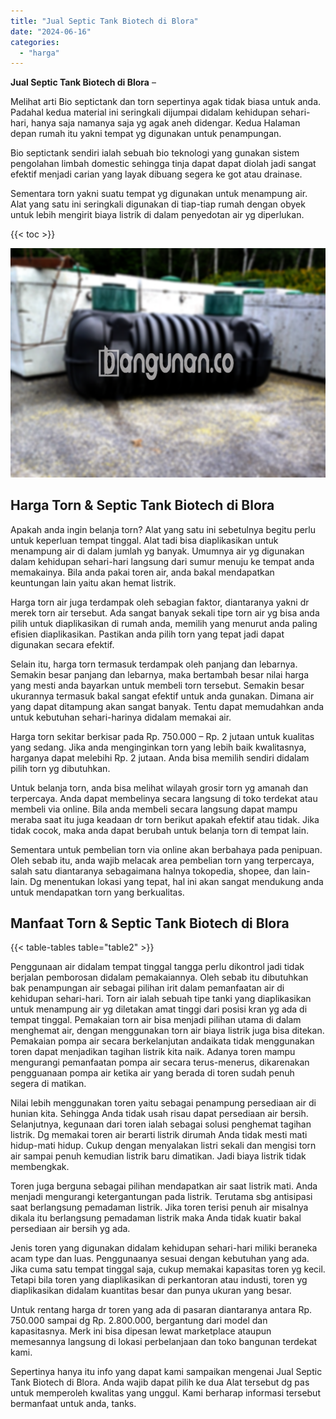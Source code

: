 ```yaml
---
title: "Jual Septic Tank Biotech di Blora"
date: "2024-06-16"
categories: 
  - "harga"
---
```


**Jual Septic Tank Biotech di Blora** –

Melihat arti Bio septictank dan torn sepertinya agak tidak biasa untuk anda. Padahal kedua material ini seringkali dijumpai didalam kehidupan sehari-hari, hanya saja namanya saja yg agak aneh didengar. Kedua Halaman depan rumah itu yakni tempat yg digunakan untuk penampungan.

Bio septictank sendiri ialah sebuah bio teknologi yang gunakan sistem pengolahan limbah domestic sehingga tinja dapat dapat diolah jadi sangat efektif menjadi carian yang layak dibuang segera ke got atau drainase.

Sementara torn yakni suatu tempat yg digunakan untuk menampung air. Alat yang satu ini seringkali digunakan di tiap-tiap rumah dengan obyek untuk lebih mengirit biaya listrik di dalam penyedotan air yg diperlukan.

{{< toc >}}

![Jual Septic Tank Biotech di Blora](/images/jual-bio-septictank-27.png)

## Harga Torn & Septic Tank Biotech di Blora

Apakah anda ingin belanja torn? Alat yang satu ini sebetulnya begitu perlu untuk keperluan tempat tinggal. Alat tadi bisa diaplikasikan untuk menampung air di dalam jumlah yg banyak. Umumnya air yg digunakan dalam kehidupan sehari-hari langsung dari sumur menuju ke tempat anda memakainya. Bila anda pakai toren air, anda bakal mendapatkan keuntungan lain yaitu akan hemat listrik.

Harga torn air juga terdampak oleh sebagian faktor, diantaranya yakni dr merek torn air tersebut. Ada sangat banyak sekali tipe torn air yg bisa anda pilih untuk diaplikasikan di rumah anda, memilih yang menurut anda paling efisien diaplikasikan. Pastikan anda pilih torn yang tepat jadi dapat digunakan secara efektif.

Selain itu, harga torn termasuk terdampak oleh panjang dan lebarnya. Semakin besar panjang dan lebarnya, maka bertambah besar nilai harga yang mesti anda bayarkan untuk membeli torn tersebut. Semakin besar ukurannya termasuk bakal sangat efektif untuk anda gunakan. Dimana air yang dapat ditampung akan sangat banyak. Tentu dapat memudahkan anda untuk kebutuhan sehari-harinya didalam memakai air.

Harga torn sekitar berkisar pada Rp. 750.000 – Rp. 2 jutaan untuk kualitas yang sedang. Jika anda menginginkan torn yang lebih baik kwalitasnya, harganya dapat melebihi Rp. 2 jutaan. Anda bisa memilih sendiri didalam pilih torn yg dibutuhkan.

Untuk belanja torn, anda bisa melihat wilayah grosir torn yg amanah dan terpercaya. Anda dapat membelinya secara langsung di toko terdekat atau membeli via online. Bila anda membeli secara langsung dapat mampu meraba saat itu juga keadaan dr torn berikut apakah efektif atau tidak. Jika tidak cocok, maka anda dapat berubah untuk belanja torn di tempat lain.

Sementara untuk pembelian torn via online akan berbahaya pada penipuan. Oleh sebab itu, anda wajib melacak area pembelian torn yang terpercaya, salah satu diantaranya sebagaimana halnya tokopedia, shopee, dan lain-lain. Dg menentukan lokasi yang tepat, hal ini akan sangat mendukung anda untuk mendapatkan torn yang berkualitas.

## Manfaat Torn & Septic Tank Biotech di Blora

{{< table-tables table="table2" >}}

Penggunaan air didalam tempat tinggal tangga perlu dikontrol jadi tidak berjalan pemborosan didalam pemakaiannya. Oleh sebab itu dibutuhkan bak penampungan air sebagai pilihan irit dalam pemanfaatan air di kehidupan sehari-hari. Torn air ialah sebuah tipe tanki yang diaplikasikan untuk menampung air yg diletakan amat tinggi dari posisi kran yg ada di tempat tinggal. Pemakaian torn air bisa menjadi pilihan utama di dalam menghemat air, dengan menggunakan torn air biaya listrik juga bisa ditekan. Pemakaian pompa air secara berkelanjutan andaikata tidak menggunakan toren dapat menjadikan tagihan listrik kita naik. Adanya toren mampu mengurangi pemanfaatan pompa air secara terus-menerus, dikarenakan pengguanaan pompa air ketika air yang berada di toren sudah penuh segera di matikan.

Nilai lebih menggunakan toren yaitu sebagai penampung persediaan air di hunian kita. Sehingga Anda tidak usah risau dapat persediaan air bersih. Selanjutnya, kegunaan dari toren ialah sebagai solusi penghemat tagihan listrik. Dg memakai toren air berarti listrik dirumah Anda tidak mesti mati hidup-mati hidup. Cukup dengan menyalakan listri sekali dan mengisi torn air sampai penuh kemudian listrik baru dimatikan. Jadi biaya listrik tidak membengkak.

Toren juga berguna sebagai pilihan mendapatkan air saat listrik mati. Anda menjadi mengurangi ketergantungan pada listrik. Terutama sbg antisipasi saat berlangsung pemadaman listrik. Jika toren terisi penuh air misalnya dikala itu berlangsung pemadaman listrik maka Anda tidak kuatir bakal persediaan air bersih yg ada.

Jenis toren yang digunakan didalam kehidupan sehari-hari miliki beraneka acam type dan luas. Penggunaanya sesuai dengan kebutuhan yang ada. Jika cuma satu tempat tinggal saja, cukup memakai kapasitas toren yg kecil. Tetapi bila toren yang diaplikasikan di perkantoran atau industi, toren yg diaplikasikan didalam kuantitas besar dan punya ukuran yang besar.

Untuk rentang harga dr toren yang ada di pasaran diantaranya antara Rp. 750.000 sampai dg Rp. 2.800.000, bergantung dari model dan kapasitasnya. Merk ini bisa dipesan lewat marketplace ataupun memesannya langsung di lokasi perbelanjaan dan toko bangunan terdekat kami.

Sepertinya hanya itu info yang dapat kami sampaikan mengenai Jual Septic Tank Biotech di Blora. Anda wajib dapat pilih ke dua Alat tersebut dg pas untuk memperoleh kwalitas yang unggul. Kami berharap informasi tersebut bermanfaat untuk anda, tanks.
